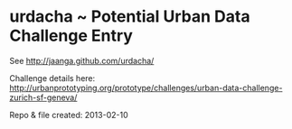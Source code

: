 urdacha ~ Potential Urban Data Challenge Entry
==============================================

See http://jaanga.github.com/urdacha/

Challenge details here: http://urbanprototyping.org/prototype/challenges/urban-data-challenge-zurich-sf-geneva/

Repo & file created: 2013-02-10
